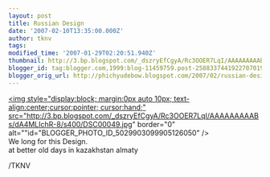 ```yaml
---
layout: post
title: Russian Design
date: '2007-02-10T13:35:00.000Z'
author: tknv
tags: 
modified_time: '2007-01-29T02:20:51.940Z'
thumbnail: http://3.bp.blogspot.com/_dszryEfCgyA/Rc3OOER7LqI/AAAAAAAAABs/dA4MLIchR-8/s72-c/DSC00049.jpg
blogger_id: tag:blogger.com,1999:blog-11459759.post-2588337441922707019
blogger_orig_url: http://phichyudebow.blogspot.com/2007/02/russian-design.html
---
```


<a href="http://3.bp.blogspot.com/_dszryEfCgyA/Rc3OOER7LqI/AAAAAAAAABs/dA4MLIchR-8/s1600-h/DSC00049.jpg"><img style="display:block; margin:0px auto 10px; text-align:center;cursor:pointer; cursor:hand;" src="http://3.bp.blogspot.com/_dszryEfCgyA/Rc3OOER7LqI/AAAAAAAAABs/dA4MLIchR-8/s400/DSC00049.jpg" border="0" alt=""id="BLOGGER_PHOTO_ID_5029903099905126050" /></a><br />We long for this Design.<br />at better old days in kazakhstan almaty<div class="blogger-post-footer">/TKNV</div>